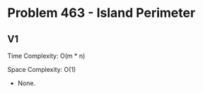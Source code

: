 # Problem 463 - Island Perimeter

## V1

Time Complexity: O(m * n)

Space Complexity: O(1)

- None.
